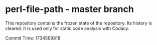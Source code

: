 # perl-file-path - master branch

This repository contains the frozen state of the repository.
Its history is cleared. It is used only for static code
analysis with Codacy.

Commit Time: 1734569818